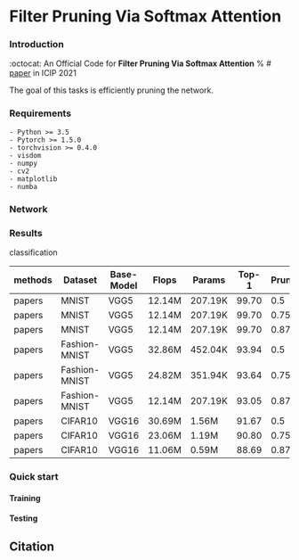 # Filter Pruning Via Softmax Attention

### Introduction

:octocat: An Official Code for **Filter Pruning Via Softmax Attention**
% # [paper](https://ieeexplore.ieee.org/document/9190715) in ICIP 2021

The goal of this tasks is efficiently pruning the network. 

### Requirements

```
- Python >= 3.5 
- Pytorch >= 1.5.0 
- torchvision >= 0.4.0 
- visdom
- numpy 
- cv2
- matplotlib
- numba
```

### Network

### Results

classification

|methods     | Dataset           |  Base-Model  | Flops  | Params   | Top-1   |Pruning_ratio|  
|------------|-------------------| ------------ | -----  | -------- |---------|-------------|
|papers      | MNIST             |  VGG5        | 12.14M |  207.19K |99.70    |0.5          |
|papers      | MNIST             |  VGG5        | 12.14M |  207.19K |99.70    |0.75         |
|papers      | MNIST             |  VGG5        | 12.14M |  207.19K |99.70    |0.875        |
|papers      | Fashion-MNIST     |  VGG5        | 32.86M |  452.04K |93.94    |0.5          |
|papers      | Fashion-MNIST     |  VGG5        | 24.82M |  351.94K |93.64    |0.75         |
|papers      | Fashion-MNIST     |  VGG5        | 12.14M |  207.19K |93.05    |0.875        |
|papers      | CIFAR10           |  VGG16       | 30.69M |  1.56M   |91.67    |0.5          |
|papers      | CIFAR10           |  VGG16       | 23.06M |  1.19M   |90.80    |0.75         |
|papers      | CIFAR10           |  VGG16       | 11.06M |  0.59M   |88.69    |0.875        |

### Quick start

#### Training

#### Testing

## Citation

